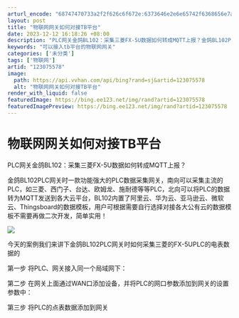 ```yaml
---
arturl_encode: "68747470733a2f2f626c6f672e:6373646e2e6e65742f6368656e7a68697975616e323031382f:61727469636c652f64657461696c732f313233303735353738"
layout: post
title: "物联网网关如何对接TB平台"
date: 2023-12-12 16:18:26 +08:00
description: "PLC网关金鸽BL102：采集三菱FX-5U数据如何转成MQTT上报？金鸽BL102PLC网关时一款"
keywords: "可以接入tb平台的物联网网关"
categories: ['未分类']
tags: ['物联网']
artid: "123075578"
image:
  path: https://api.vvhan.com/api/bing?rand=sj&artid=123075578
  alt: "物联网网关如何对接TB平台"
render_with_liquid: false
featuredImage: https://bing.ee123.net/img/rand?artid=123075578
featuredImagePreview: https://bing.ee123.net/img/rand?artid=123075578
---
```


# 物联网网关如何对接TB平台

PLC网关金鸽BL102：采集三菱FX-5U数据如何转成MQTT上报？
  
金鸽BL102PLC网关时一款功能强大的PLC数据采集网关，南向可以采集主流的PLC，如三菱、西门子、台达、欧姆龙、施耐德等等PLC，北向可以将PLC的数据转为MQTT发送到各大云平台，BL102内置了阿里云、华为云、亚马逊云、微软云、Thingsboard的数据模板，用户可根据需要自行选择对接各大公有云的数据模板不需要再做二次开发，简单实用！

![](https://i-blog.csdnimg.cn/blog_migrate/94ceee66ea187dd73ad26d060f5403c8.png)

今天的案例我们来讲下金鸽BL102PLC网关时如何采集三菱的FX-5UPLC的电表数据的
  
第一步 将PLC、网关接入同一个局域网下：
  
  
  
第二步 在网关上面通过WAN口添加设备，并将PLC的网口参数添加到网关的设置参数中：
  
  
  
第三步 将PLC的点表数据添加到网关